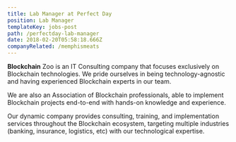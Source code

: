 ```yaml
---
title: Lab Manager at Perfect Day
position: Lab Manager
templateKey: jobs-post
path: /perfectday-lab-manager
date: 2018-02-20T05:58:18.666Z
companyRelated: /memphismeats
---
```

**Blockchain** Zoo is an IT Consulting company that focuses exclusively on Blockchain technologies. We pride ourselves in being technology-agnostic and having experienced Blockchain experts in our team.

We are also an Association of Blockchain professionals, able to implement Blockchain projects end-to-end with hands-on knowledge and experience.

Our dynamic company provides consulting, training, and implementation services throughout the Blockchain ecosystem, targeting multiple industries (banking, insurance, logistics, etc) with our technological expertise.
